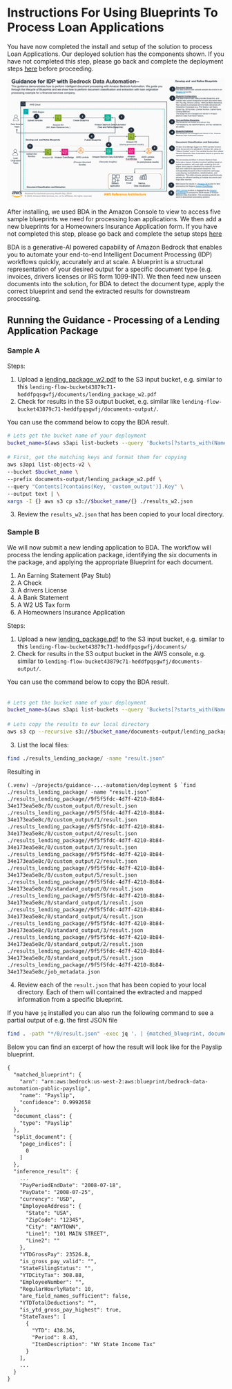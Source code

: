 # Instructions For Using Blueprints To Process Loan Applications

You have now completed the install and setup of the solution to process Loan Applications. Our deployed solution has the components shown. If you have not completed this step, please go back and complete the deployment steps [here](https://github.com/aws-solutions-library-samples/guidance-for-multimodal-data-processing-using-amazon-bedrock-data-automation/blob/main/deployment/docs/a_lending_01_deployment.md) before proceeding. 

<img src="../../assets/architectures/a_lending_flow_architecture.png" width="800" />

After installing, we used BDA in the Amazon Console to view  to access five sample blueprints we need for processing loan applications. We then add a new blueprints for a Homeowners Insurance Application form. If you have not completed this step, please go back and complete the setup steps [here](https://github.com/aws-solutions-library-samples/guidance-for-multimodal-data-processing-using-amazon-bedrock-data-automation/blob/main/deployment/docs/a_lending_02_setup_blueprints.md)

BDA is a generative-AI powered capability of Amazon Bedrock that enables you to automate your end-to-end Intelligent Document Processing (IDP) workflows quickly, accurately and at scale. A blueprint is a structural representation of your desired output for a specific document type (e.g. invoices, drivers licenses or IRS form 1099-INT). We then feed new unseen documents into the solution, for BDA to detect the document type, apply the correct blueprint and send the extracted results for downstream processing.

## Running the Guidance - Processing of a Lending Application Package

### Sample A

Steps:
1. Upload a [lending_package_w2.pdf](../../assets/data/lending_package_w2.pdf) to the S3 input bucket, e.g. similar to this `lending-flow-bucket43879c71-heddfpqsgwfj/documents/lending_package_w2.pdf`
2. Check for results in the S3 output bucket, e.g. similar like `lending-flow-bucket43879c71-heddfpqsgwfj/documents-output/`.

You can use the command below to copy the BDA result.
```bash
# Lets get the bucket name of your deployment
bucket_name=$(aws s3api list-buckets --query 'Buckets[?starts_with(Name, `lending-flow-bucket`)].[Name]' --output text)

# First, get the matching keys and format them for copying
aws s3api list-objects-v2 \
--bucket $bucket_name \
--prefix documents-output/lending_package_w2.pdf \
--query "Contents[?contains(Key, 'custom_output')].Key" \
--output text | \
xargs -I {} aws s3 cp s3://$bucket_name/{} ./results_w2.json
```

3. Review the `results_w2.json` that has been copied to your local directory.

### Sample B

We will now submit a new lending application to BDA. The workflow will process the lending application package, identifying the six documents in the package, and applying the appropriate Blueprint for each document. 

1.  An Earning Statement (Pay Stub)
2.  A Check
3.  A drivers License
4.  A Bank Statement
5.  A W2 US Tax form
6.  A Homeowners Insurance Application

Steps:
1. Upload a new [lending_package.pdf](../../assets/data/lending_package.pdf) to the S3 input bucket, e.g. similar to this `lending-flow-bucket43879c71-heddfpqsgwfj/documents/`
2. Check for results in the S3 output bucket in the AWS console, e.g. similar to `lending-flow-bucket43879c71-heddfpqsgwfj/documents-output/`.  

You can use the command below to copy the BDA result.
```bash

# Lets get the bucket name of your deployment
bucket_name=$(aws s3api list-buckets --query 'Buckets[?starts_with(Name, `lending-flow-bucket`)].[Name]' --output text)

# Lets copy the results to our local directory
aws s3 cp --recursive s3://$bucket_name/documents-output/lending_package.pdf ./results_lending_package/
```
3. List the local files:
```bash
find ./results_lending_package/ -name "result.json"
```
Resulting in 

```terminal
(.venv) ~/projects/guidance-...-automation/deployment $ `find ./results_lending_package/ -name "result.json"`
./results_lending_package//9f5f5fdc-4d7f-4210-8b84-34e173ea5e8c/0/custom_output/0/result.json
./results_lending_package//9f5f5fdc-4d7f-4210-8b84-34e173ea5e8c/0/custom_output/1/result.json
./results_lending_package//9f5f5fdc-4d7f-4210-8b84-34e173ea5e8c/0/custom_output/4/result.json
./results_lending_package//9f5f5fdc-4d7f-4210-8b84-34e173ea5e8c/0/custom_output/3/result.json
./results_lending_package//9f5f5fdc-4d7f-4210-8b84-34e173ea5e8c/0/custom_output/2/result.json
./results_lending_package//9f5f5fdc-4d7f-4210-8b84-34e173ea5e8c/0/custom_output/5/result.json
./results_lending_package//9f5f5fdc-4d7f-4210-8b84-34e173ea5e8c/0/standard_output/0/result.json
./results_lending_package//9f5f5fdc-4d7f-4210-8b84-34e173ea5e8c/0/standard_output/1/result.json
./results_lending_package//9f5f5fdc-4d7f-4210-8b84-34e173ea5e8c/0/standard_output/4/result.json
./results_lending_package//9f5f5fdc-4d7f-4210-8b84-34e173ea5e8c/0/standard_output/3/result.json
./results_lending_package//9f5f5fdc-4d7f-4210-8b84-34e173ea5e8c/0/standard_output/2/result.json
./results_lending_package//9f5f5fdc-4d7f-4210-8b84-34e173ea5e8c/0/standard_output/5/result.json
./results_lending_package//9f5f5fdc-4d7f-4210-8b84-34e173ea5e8c/job_metadata.json
```

4. Review each of the `result.json` that has been copied to your local directory. Each of them will contained the extracted and mapped information from a specific blueprint.

If you have `jq` installed you can also run the following command to see a partial output of e.g. the first JSON file 

```bash
find . -path "*/0/result.json" -exec jq '. | {matched_blueprint, document_class, split_document, inference_result} | with_entries(select(.value != null))' {} \;
```
 
Below you can find an excerpt of how the result will look like for the Payslip blueprint.

```
{
  "matched_blueprint": {
    "arn": "arn:aws:bedrock:us-west-2:aws:blueprint/bedrock-data-automation-public-payslip",
    "name": "Payslip",
    "confidence": 0.9992658
  },
  "document_class": {
    "type": "Payslip"
  },
  "split_document": {
    "page_indices": [
      0
    ]
  },
  "inference_result": {
    ...
    "PayPeriodEndDate": "2008-07-18",
    "PayDate": "2008-07-25",
    "currency": "USD",
    "EmployeeAddress": {
      "State": "USA",
      "ZipCode": "12345",
      "City": "ANYTOWN",
      "Line1": "101 MAIN STREET",
      "Line2": ""
    },
    "YTDGrossPay": 23526.8,
    "is_gross_pay_valid": "",
    "StateFilingStatus": "",
    "YTDCityTax": 308.88,
    "EmployeeNumber": "",
    "RegularHourlyRate": 10,
    "are_field_names_sufficient": false,
    "YTDTotalDeductions": "",
    "is_ytd_gross_pay_highest": true,
    "StateTaxes": [
      {
        "YTD": 438.36,
        "Period": 8.43,
        "ItemDescription": "NY State Income Tax"
      }
    ],
    ...
  }
}
```
